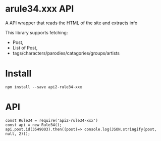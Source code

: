 # arule34.xxx API
A API wrapper that reads the HTML of the site and extracts info

This library supports fetching:
- Post, 
- List of Post, 
- tags/characters/parodies/catagories/groups/artists

# Install
``` npm install --save api2-rule34-xxx ```

# API
```
const Rule34 = require('api2-rule34-xxx') 
const api = new Rule34();
api.post.id(3549003).then((post)=> console.log(JSON.stringify(post, null, 2)));
```
